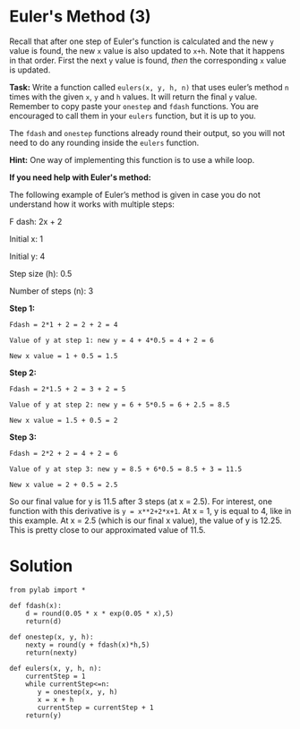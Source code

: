 # Euler's Method (3)

Recall that after one step of Euler's function is calculated and the new `y` value is found, the new `x` value is also updated to `x+h`. Note that it happens in that order. First the next `y` value is found, *then* the corresponding `x` value is updated.

**Task:** Write a function called `eulers(x, y, h, n)` that uses euler’s method `n` times with the given `x`, `y` and `h` values. It will return the final `y` value. Remember to copy paste your `onestep` and `fdash` functions. You are encouraged to call them in your `eulers` function, but it is up to you. 

The `fdash` and `onestep` functions already round their output, so you will not need to do any rounding inside the `eulers` function.

**Hint:** One way of implementing this function is to use a while loop. 

**If you need help with Euler's method:**

The following example of Euler’s method is given in case you do not understand how it works with multiple steps:

F dash: 2x + 2

Initial x: 1

Initial y: 4

Step size (h): 0.5

Number of steps (n): 3

**Step 1:**

`Fdash = 2*1 + 2 = 2 + 2 = 4`

`Value of y at step 1: new y = 4 + 4*0.5 = 4 + 2 = 6`

`New x value = 1 + 0.5 = 1.5`

**Step 2:**

`Fdash = 2*1.5 + 2 = 3 + 2 = 5`

`Value of y at step 2: new y = 6 + 5*0.5 = 6 + 2.5 = 8.5`

`New x value = 1.5 + 0.5 = 2`

**Step 3:**

`Fdash = 2*2 + 2 = 4 + 2 = 6`

`Value of y at step 3: new y = 8.5 + 6*0.5 = 8.5 + 3 = 11.5`

`New x value = 2 + 0.5 = 2.5`



So our final value for y is 11.5 after 3 steps (at x = 2.5). For interest, one function with this derivative is `y = x**2+2*x+1`. At x = 1, y is equal to 4, like in this example. At x = 2.5 (which is our final x value), the value of y is 12.25. This is pretty close to our approximated value of 11.5. 



# Solution

```
from pylab import *

def fdash(x):
    d = round(0.05 * x * exp(0.05 * x),5)
    return(d)

def onestep(x, y, h):
    nexty = round(y + fdash(x)*h,5)
    return(nexty)
    
def eulers(x, y, h, n):
    currentStep = 1
    while currentStep<=n:
       y = onestep(x, y, h)
       x = x + h
       currentStep = currentStep + 1
    return(y)

```
